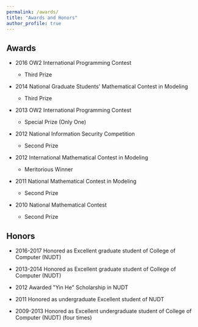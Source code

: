```yaml
---
permalink: /awards/
title: "Awards and Honors"
author_profile: true
---
```


## Awards
* 2016 OW2 International Programming Contest
	* Third Prize

* 2014 National Graduate Students' Mathematical Contest in Modeling
	* Third Prize

* 2013 OW2 International Programming Contest
	* Special Prize (Only One)

* 2012 National Information Security Competition
	* Second Prize

* 2012 International Mathematical Contest in Modeling
	* Meritorious Winner

* 2011 National Mathematical Contest in Modeling
	* Second Prize

* 2010 National Mathematical Contest
	* Second Prize

## Honors
* 2016-2017 Honored as Excellent graduate student of College of Computer (NUDT)

* 2013-2014 Honored as Excellent graduate student of College of Computer (NUDT)

* 2012 Awarded "Yin He" Scholarship in NUDT

* 2011 Honored as undergraduate Excellent student of NUDT

* 2009-2013 Honored as Excellent undergraduate student of College of Computer (NUDT) (four times)





